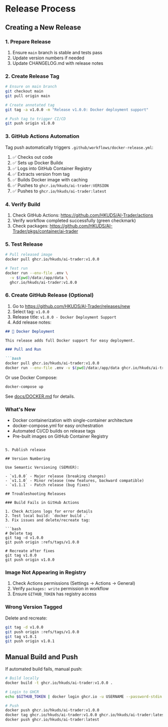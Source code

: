 # Release Process

## Creating a New Release

### 1. Prepare Release

1. Ensure `main` branch is stable and tests pass
2. Update version numbers if needed
3. Update CHANGELOG.md with release notes

### 2. Create Release Tag

```bash
# Ensure on main branch
git checkout main
git pull origin main

# Create annotated tag
git tag -a v1.0.0 -m "Release v1.0.0: Docker deployment support"

# Push tag to trigger CI/CD
git push origin v1.0.0
```

### 3. GitHub Actions Automation

Tag push automatically triggers `.github/workflows/docker-release.yml`:

1. ✅ Checks out code
2. ✅ Sets up Docker Buildx
3. ✅ Logs into GitHub Container Registry
4. ✅ Extracts version from tag
5. ✅ Builds Docker image with caching
6. ✅ Pushes to `ghcr.io/hkuds/ai-trader:VERSION`
7. ✅ Pushes to `ghcr.io/hkuds/ai-trader:latest`

### 4. Verify Build

1. Check GitHub Actions: https://github.com/HKUDS/AI-Trader/actions
2. Verify workflow completed successfully (green checkmark)
3. Check packages: https://github.com/HKUDS/AI-Trader/pkgs/container/ai-trader

### 5. Test Release

```bash
# Pull released image
docker pull ghcr.io/hkuds/ai-trader:v1.0.0

# Test run
docker run --env-file .env \
  -v $(pwd)/data:/app/data \
  ghcr.io/hkuds/ai-trader:v1.0.0
```

### 6. Create GitHub Release (Optional)

1. Go to https://github.com/HKUDS/AI-Trader/releases/new
2. Select tag: `v1.0.0`
3. Release title: `v1.0.0 - Docker Deployment Support`
4. Add release notes:

```markdown
## 🐳 Docker Deployment

This release adds full Docker support for easy deployment.

### Pull and Run

```bash
docker pull ghcr.io/hkuds/ai-trader:v1.0.0
docker run --env-file .env -v $(pwd)/data:/app/data ghcr.io/hkuds/ai-trader:v1.0.0
```

Or use Docker Compose:

```bash
docker-compose up
```

See [docs/DOCKER.md](docs/DOCKER.md) for details.

### What's New
- Docker containerization with single-container architecture
- docker-compose.yml for easy orchestration
- Automated CI/CD builds on release tags
- Pre-built images on GitHub Container Registry
```

5. Publish release

## Version Numbering

Use Semantic Versioning (SEMVER):

- `v1.0.0` - Major release (breaking changes)
- `v1.1.0` - Minor release (new features, backward compatible)
- `v1.1.1` - Patch release (bug fixes)

## Troubleshooting Releases

### Build Fails in GitHub Actions

1. Check Actions logs for error details
2. Test local build: `docker build .`
3. Fix issues and delete/recreate tag:

```bash
# Delete tag
git tag -d v1.0.0
git push origin :refs/tags/v1.0.0

# Recreate after fixes
git tag v1.0.0
git push origin v1.0.0
```

### Image Not Appearing in Registry

1. Check Actions permissions (Settings → Actions → General)
2. Verify `packages: write` permission in workflow
3. Ensure `GITHUB_TOKEN` has registry access

### Wrong Version Tagged

Delete and recreate:

```bash
git tag -d v1.0.0
git push origin :refs/tags/v1.0.0
git tag v1.0.1
git push origin v1.0.1
```

## Manual Build and Push

If automated build fails, manual push:

```bash
# Build locally
docker build -t ghcr.io/hkuds/ai-trader:v1.0.0 .

# Login to GHCR
echo $GITHUB_TOKEN | docker login ghcr.io -u USERNAME --password-stdin

# Push
docker push ghcr.io/hkuds/ai-trader:v1.0.0
docker tag ghcr.io/hkuds/ai-trader:v1.0.0 ghcr.io/hkuds/ai-trader:latest
docker push ghcr.io/hkuds/ai-trader:latest
```
